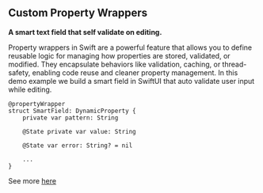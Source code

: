 

##  Custom Property Wrappers

**A smart text field that self validate on editing.**

Property wrappers in Swift are a powerful feature that allows you to define reusable logic for managing how properties are stored, validated, or modified. 
They encapsulate behaviors like validation, caching, or thread-safety, enabling code reuse and cleaner property management. In this demo example we build a smart field in SwiftUI that auto validate user input while editing.

```
@propertyWrapper
struct SmartField: DynamicProperty {
	private var pattern: String
	
	@State private var value: String
	
	@State var error: String? = nil
	
	...
}
```

See more [here](Slides/Topics/PropertyWrapperDemo.swift)

